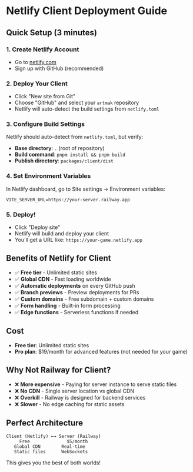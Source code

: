 # Netlify Client Deployment Guide

## Quick Setup (3 minutes)

### 1. Create Netlify Account
- Go to [netlify.com](https://netlify.com)
- Sign up with GitHub (recommended)

### 2. Deploy Your Client
- Click "New site from Git"
- Choose "GitHub" and select your `artmak` repository
- Netlify will auto-detect the build settings from `netlify.toml`

### 3. Configure Build Settings
Netlify should auto-detect from `netlify.toml`, but verify:
- **Base directory**: `.` (root of repository)
- **Build command**: `pnpm install && pnpm build`
- **Publish directory**: `packages/client/dist`

### 4. Set Environment Variables
In Netlify dashboard, go to Site settings → Environment variables:
```
VITE_SERVER_URL=https://your-server.railway.app
```

### 5. Deploy!
- Click "Deploy site"
- Netlify will build and deploy your client
- You'll get a URL like: `https://your-game.netlify.app`

## Benefits of Netlify for Client
- ✅ **Free tier** - Unlimited static sites
- ✅ **Global CDN** - Fast loading worldwide
- ✅ **Automatic deployments** on every GitHub push
- ✅ **Branch previews** - Preview deployments for PRs
- ✅ **Custom domains** - Free subdomain + custom domains
- ✅ **Form handling** - Built-in form processing
- ✅ **Edge functions** - Serverless functions if needed

## Cost
- **Free tier**: Unlimited static sites
- **Pro plan**: $19/month for advanced features (not needed for your game)

## Why Not Railway for Client?
- ❌ **More expensive** - Paying for server instance to serve static files
- ❌ **No CDN** - Single server location vs global CDN
- ❌ **Overkill** - Railway is designed for backend services
- ❌ **Slower** - No edge caching for static assets

## Perfect Architecture
```
Client (Netlify) ←→ Server (Railway)
     Free              $5/month
   Global CDN        Real-time
   Static files      WebSockets
```

This gives you the best of both worlds!

